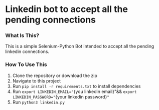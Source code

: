 # Linkedin bot to accept all the pending connections

### What Is This?

<p>This is a simple Selenium-Python Bot intended to accept all the pending linkedin connections.</p>

### How To Use This

1. Clone the repository or download the zip 
2. Navigate to this project
3. Run `pip install -r requirements.txt` to install dependencies
4. Run `export LINKEDIN_EMAIL="`{you linkedin email}"&& `export 	LINKEDIN_PASSWORD="`{your linkedin password}`"`
5. Run `python3 linkedin.py`



